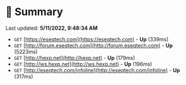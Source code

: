 # 📖 Summary
Last updated: **5/11/2022, 9:48:34 AM**

- `GET` [https://eseqtech.com](https://eseqtech.com) - **Up** (339ms)
- `GET` [http://forum.eseqtech.com](http://forum.eseqtech.com) - **Up** (5223ms)
- `GET` [http://hexp.net](http://hexp.net) - **Up** (179ms)
- `GET` [http://ws.hexp.net](http://ws.hexp.net) - **Up** (196ms)
- `GET` [http://eseqtech.com/infoline](http://eseqtech.com/infoline) - **Up** (317ms)
